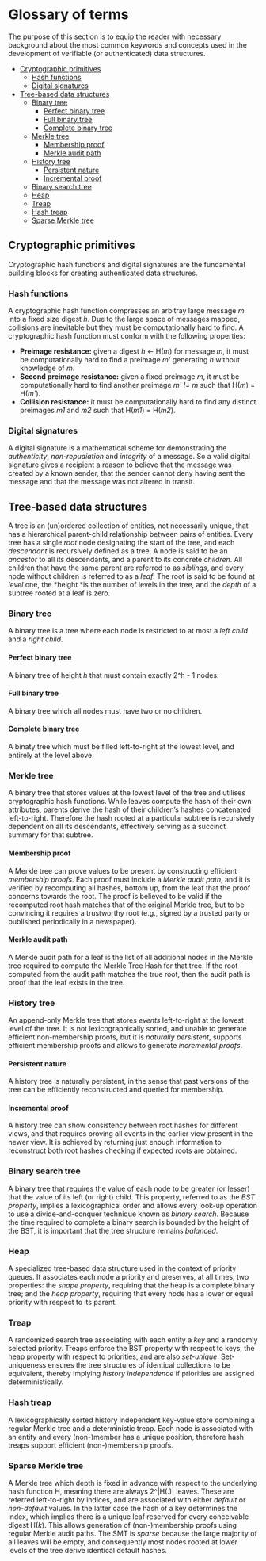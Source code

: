 # Glossary of terms

The purpose of this section is to equip the reader with necessary background about the most
common keywords and concepts used in the development of verifiable (or authenticated) data 
structures.

* [Cryptographic primitives](#cryptographic-primitives)
    - [Hash functions](#hash-functions)
    - [Digital signatures](#digital-signatures)
* [Tree-based data structures](#tree-based-data-structures)
    - [Binary tree](#binary-tree)
        * [Perfect binary tree](#perfect-binary-tree)
        * [Full binary tree](#full-binary-tree)
        * [Complete binary tree](#complete-binary-tree)
    - [Merkle tree](#merkle-tree)
        * [Membership proof](#membership-proof)
        * [Merkle audit path](#merkle-audit-path)
    - [History tree](#history-tree)
        * [Persistent nature](#persistent-nature)
        * [Incremental proof](#incremental-proof)
    - [Binary search tree](#binary-search-tree)
    - [Heap](#heap)
    - [Treap](#treap)
    - [Hash treap](#hash-treap)
    - [Sparse Merkle tree](#sparse-merkle-tree)


## Cryptographic primitives

Cryptographic hash functions and digital signatures are the fundamental building blocks for creating
authenticated data structures.

### Hash functions

A cryptographic hash function compresses an arbitray large message *m* into a fixed size digest *h*.
Due to the large space of messages mapped, collisions are inevitable but they must be computationally hard to find. A cryptographic hash function must conform with the following properties:

- **Preimage resistance:** given a digest *h* <- H(*m*) for message *m*, it must be computationally hard to find a preimage *m'* generating *h* without knowledge of *m*.
- **Second preimage resistance:** given a fixed preimage *m*, it must be computationally hard to find another preimage *m' != m* such that H(*m*) = H(*m'*).
- **Collision resistance:** it must be computationally hard to find any distinct preimages *m1* and *m2* such that H(*m1*) = H(*m2*).

### Digital signatures

A digital signature is a mathematical scheme for demonstrating the *authenticity*, *non-repudiation* and *integrity* of a message. So a valid digital signature gives a recipient a reason to believe that the message was created by a known sender, that the sender cannot deny having sent the message and that the message was not altered in transit.

## Tree-based data structures

A tree is an (un)ordered collection of entities, not necessarily unique, that has a hierarchical 
parent-child relationship between pairs of entities. Every tree has a single *root* node designating 
the start of the tree, and each *descendant* is recursively defined as a tree. A node is said to be an *ancestor* to all its descendants, and a parent to its concrete *children*. All children that have the same parent are referred to as *siblings*, and every node without children is referred to as a *leaf*. The root is said to be found at *level* one, the *height *is the number of levels in the tree, and the *depth* of a subtree rooted at a leaf is zero.

### Binary tree

A binary tree is a tree where each node is restricted to at most a *left child* and a *right child*.

#### Perfect binary tree

A binary tree of height *h* that must contain exactly 2^h - 1 nodes.

#### Full binary tree

A binary tree which all nodes must have two or no children.

#### Complete binary tree

A binaty tree which must be filled left-to-right at the lowest level, and entirely at the level above.

### Merkle tree

A binary tree that stores values at the lowest level of the tree and utilises cryptographic hash functions. While leaves compute the hash of their own attributes, parents derive the hash of their children’s hashes concatenated left-to-right. Therefore the hash rooted at a particular subtree is recursively dependent on all its descendants, effectively serving as a succinct summary for that subtree.

#### Membership proof

A Merkle tree can prove values to be present by constructing efficient *membership proofs*. Each proof must include a *Merkle audit path*, and it is verified by recomputing all hashes, bottom up, from the leaf that the proof concerns towards the root. The proof is believed to be valid if the recomputed root hash matches that of the original Merkle tree, but to be convincing it requires a
trustworthy root (e.g., signed by a trusted party or published periodically in a newspaper).

#### Merkle audit path

A Merkle audit path for a leaf is the list of all additional nodes in the Merkle tree required to 
compute the Merkle Tree Hash for that tree. If the root computed from the audit path matches the true root, then the audit path is proof that the leaf exists in the tree.

### History tree

An append-only Merkle tree that stores *events* left-to-right at the lowest level of the tree.
It is not lexicographically sorted, and unable to generate efficient non-membership proofs, but it is *naturally persistent*, supports efficient membership proofs and allows to generate *incremental proofs*. 

#### Persistent nature

A history tree is naturally persistent, in the sense that past versions of the tree can be efficiently reconstructed and queried for membership. 

#### Incremental proof

A history tree can show consistency between root hashes for different views, and that requires proving all events in the earlier view present in the newer view. It is achieved by returning just enough information to reconstruct both root hashes checking if expected roots are obtained.

### Binary search tree

A binary tree that requires the value of each node to be greater (or lesser) that the value of its left (or right) child. This property, referred to as the *BST property*, implies a lexicographical order and allows every look-up operation to use a divide-and-conquer technique known as *binary search*. Because the time required to complete a binary search is bounded by the height of the
BST, it is important that the tree structure remains *balanced*.

### Heap

A specialized tree-based data structure used in the context of priority queues. It associates each node a priority and preserves, at all times, two properties: the *shape property*, requiring that the heap is a complete binary tree; and the *heap property*, requiring that every node has a lower or equal priority with respect to its parent.

### Treap

A randomized search tree associating with each entity a *key* and a randomly selected priority. 
Treaps enforce the BST property with respect to keys, the heap property with respect to priorities, and are also *set-unique*. Set-uniqueness ensures the tree structures of identical collections to be equivalent, thereby implying *history independence* if priorities are assigned deterministically.

### Hash treap

A lexicographically sorted history independent key-value store combining a regular Merkle tree and a deterministic treap. Each node is associated with an entity and every (non-)member has a unique position, therefore hash treaps support efficient (non-)membership proofs. 

### Sparse Merkle tree

A Merkle tree which depth is fixed in advance with respect to the underlying hash function H, meaning there are always 2^|H(.)| leaves.  These are referred left-to-right by indices, and are associated
with either *default* or *non-default* values. In the latter case the hash of a key determines
the index, which implies there is a unique leaf reserved for every conceivable digest H(*k*).
This allows generation of (non-)membership proofs using regular Merkle audit paths. The SMT is *sparse* because the large majority of all leaves will be empty, and consequently most nodes rooted at lower levels of the tree derive identical default hashes. 